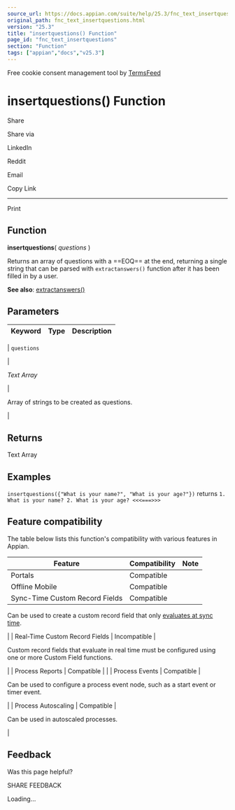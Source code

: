 ```yaml
---
source_url: https://docs.appian.com/suite/help/25.3/fnc_text_insertquestions.html
original_path: fnc_text_insertquestions.html
version: "25.3"
title: "insertquestions() Function"
page_id: "fnc_text_insertquestions"
section: "Function"
tags: ["appian","docs","v25.3"]
---
```



Free cookie consent management tool by [TermsFeed](https://www.termsfeed.com/)

# insertquestions() Function

Share

Share via

LinkedIn

Reddit

Email

Copy Link

* * *

Print

## Function

**insertquestions**( _questions_ )

Returns an array of questions with a ==EOQ== at the end, returning a single string that can be parsed with `extractanswers()` function after it has been filled in by a user.

**See also**: [extractanswers()](fnc_text_extractanswers.html)

## Parameters

| Keyword | Type | Description |
| --- | --- | --- |
|
`questions`

 |

_Text Array_

 |

Array of strings to be created as questions.

 |

## Returns

Text Array

## Examples

`insertquestions({"What is your name?", "What is your age?"})` returns `1. What is your name? 2. What is your age? <<<===>>>`

## Feature compatibility

The table below lists this function's compatibility with various features in Appian.

| Feature | Compatibility | Note |
| --- | --- | --- |
| Portals | Compatible |  |
| Offline Mobile | Compatible |  |
| Sync-Time Custom Record Fields | Compatible |
Can be used to create a custom record field that only [evaluates at sync time](custom-record-fields.html#prodlink-sync-time-evaluations).

 |
| Real-Time Custom Record Fields | Incompatible |

Custom record fields that evaluate in real time must be configured using one or more Custom Field functions.

 |
| Process Reports | Compatible |  |
| Process Events | Compatible |

Can be used to configure a process event node, such as a start event or timer event.

 |
| Process Autoscaling | Compatible |

Can be used in autoscaled processes.

 |

## Feedback

Was this page helpful?

SHARE FEEDBACK

Loading...